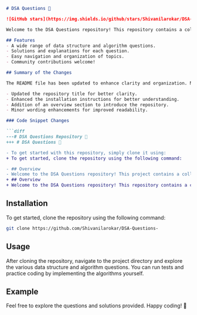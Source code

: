 ```markdown
# DSA Questions 📖

![GitHub stars](https://img.shields.io/github/stars/Shivanilarokar/DSA-Questions-) ![GitHub forks](https://img.shields.io/github/forks/Shivanilarokar/DSA-Questions-) ![GitHub issues](https://img.shields.io/github/issues/Shivanilarokar/DSA-Questions-) ![GitHub repo size](https://img.shields.io/github/repo-size/Shivanilarokar/DSA-Questions-) ![GitHub contributors](https://img.shields.io/github/contributors/Shivanilarokar/DSA-Questions-) ![GitHub last commit](https://img.shields.io/github/last-commit/Shivanilarokar/DSA-Questions-)

Welcome to the DSA Questions repository! This repository contains a collection of data structure and algorithm questions to help you master coding interviews and improve your problem-solving skills.

## Features
- A wide range of data structure and algorithm questions.
- Solutions and explanations for each question.
- Easy navigation and organization of topics.
- Community contributions welcome!

## Summary of the Changes

The README file has been updated to enhance clarity and organization. Notable changes include:

- Updated the repository title for better clarity.
- Enhanced the installation instructions for better understanding.
- Addition of an overview section to introduce the repository.
- Minor wording enhancements for improved readability.

### Code Snippet Changes

```diff
---# DSA Questions Repository 📖
+++ # DSA Questions 📖
```

```diff
- To get started with this repository, simply clone it using:
+ To get started, clone the repository using the following command:
```

```diff
- ## Overview
- Welcome to the DSA Questions repository! This project contains a collection of Data Structure and Algorithm questions designed to help you improve your coding skills.
+ ## Overview
+ Welcome to the DSA Questions repository! This repository contains a collection of data structure and algorithm questions to help you master coding interviews and improve your problem-solving skills.
```

## Installation

To get started, clone the repository using the following command:

```bash
git clone https://github.com/Shivanilarokar/DSA-Questions-
```

## Usage

After cloning the repository, navigate to the project directory and explore the various data structure and algorithm questions. You can run tests and practice coding by implementing the algorithms yourself.

## Example

Feel free to explore the questions and solutions provided. Happy coding! 🚀
```